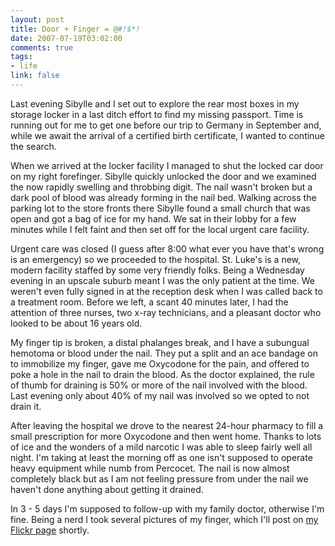 ```yaml
--- 
layout: post
title: Door + Finger = @#!$*!
date: 2007-07-19T03:02:00
comments: true
tags:
- life
link: false
---
```

Last evening Sibylle and I set out to explore the rear most boxes in my storage locker in a last ditch effort to find my missing passport.  Time is running out for me to get one before our trip to Germany in September and, while we await the arrival of a certified birth certificate, I wanted to continue the search.

When we arrived at the locker facility I managed to shut the locked car door on my right forefinger.  Sibylle quickly unlocked the door and we examined the now rapidly swelling and throbbing digit.  The nail wasn't broken but a dark pool of blood was already forming in the nail bed.  Walking across the parking lot to the store fronts there Sibylle found a small church that was open and got a bag of ice for my hand.  We sat in their lobby for a few minutes while I felt faint and then set off for the local urgent care facility.

Urgent care was closed (I guess after 8:00 what ever you have that's wrong is an emergency) so we proceeded to the hospital.  St. Luke's is a new, modern facility staffed by some very friendly folks.  Being a Wednesday evening in an upscale suburb meant I was the only patient at the time.  We weren't even fully signed in at the reception desk when I was called back to a treatment room.  Before we left, a scant 40 minutes later, I had the attention of three nurses, two x-ray technicians, and a pleasant doctor who looked to be about 16 years old.

My finger tip is broken, a distal phalanges break, and I have a subungual hemotoma or blood under the nail.  They put a split and an ace bandage on to immobilize my finger, gave me Oxycodone for the pain, and offered to poke a hole in the nail to drain the blood.  As the doctor explained, the rule of thumb for draining is 50% or more of the nail involved with the blood.  Last evening only about 40% of my nail was involved so we opted to not drain it.

After leaving the hospital we drove to the nearest 24-hour pharmacy to fill a small prescription for more Oxycodone and then went home.  Thanks to lots of ice and the wonders of a mild narcotic I was able to sleep fairly well all night.  I'm taking at least the morning off as one isn't supposed to operate heavy equipment while numb from Percocet.  The nail is now almost completely black but as I am not feeling pressure from under the nail we haven't done anything about getting it drained.

In 3 - 5 days I'm supposed to follow-up with my family doctor, otherwise I'm fine.  Being a nerd I took several pictures of my finger, which I'll post on <a href="http://flickr.com/zanshin" title="Flickr">my Flickr page</a> shortly.
